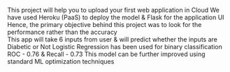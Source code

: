 This project will help you to upload your first web application in Cloud
We have used Heroku (PaaS) to deploy the model & Flask for the application UI
Hence, the primary objective behind this project was to look for the performance rather than the accuracy  
This app will take 6 inputs from user & will predict whether the inputs are Diabetic or Not
Logistic Regression has been used for binary classification
ROC - 0.76 & Recall - 0.73
This model can be further improved using standard ML optimization techniques 
